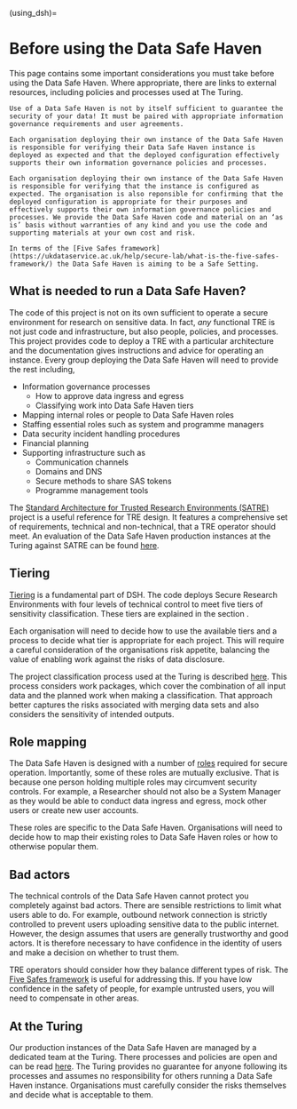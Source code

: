 (using_dsh)=

# Before using the Data Safe Haven

This page contains some important considerations you must take before using the Data Safe Haven.
Where appropriate, there are links to external resources, including policies and processes used at The Turing.

```{warning}
Use of a Data Safe Haven is not by itself sufficient to guarantee the security of your data! It must be paired with appropriate information governance requirements and user agreements.
```

```{warning}
Each organisation deploying their own instance of the Data Safe Haven is responsible for verifying their Data Safe Haven instance is deployed as expected and that the deployed configuration effectively supports their own information governance policies and processes.

Each organisation deploying their own instance of the Data Safe Haven is responsible for verifying that the instance is configured as expected. The organisation is also reponsible for confirming that the deployed configuration is appropriate for their purposes and effectively supports their own information governance policies and processes. We provide the Data Safe Haven code and material on an ‘as is’ basis without warranties of any kind and you use the code and supporting materials at your own cost and risk.
```

```{tip}
In terms of the [Five Safes framework](https://ukdataservice.ac.uk/help/secure-lab/what-is-the-five-safes-framework/) the Data Safe Haven is aiming to be a Safe Setting.
```

## What is needed to run a Data Safe Haven?

The code of this project is not on its own sufficient to operate a secure environment for research on sensitive data.
In fact, _any_ functional TRE is not just code and infrastructure, but also people, policies, and processes.
This project provides code to deploy a TRE with a particular architecture and the documentation gives instructions and advice for operating an instance.
Every group deploying the Data Safe Haven will need to provide the rest including,

- Information governance processes
    - How to approve data ingress and egress
    - Classifying work into Data Safe Haven tiers
- Mapping internal roles or people to Data Safe Haven roles
- Staffing essential roles such as system and programme managers
- Data security incident handling procedures
- Financial planning
- Supporting infrastructure such as
    - Communication channels
    - Domains and DNS
    - Secure methods to share SAS tokens
    - Programme management tools

The [Standard Architecture for Trusted Research Environments (SATRE)](https://satre-specification.readthedocs.io) project is a useful reference for TRE design.
It features a comprehensive set of requirements, technical and non-technical, that a TRE operator should meet.
An evaluation of the Data Safe Haven production instances at the Turing against SATRE can be found [here](https://satre-specification.readthedocs.io/en/stable/evaluations/alan_turing_institute.html).

## Tiering

[Tiering](sensitivity_tiers.md) is a fundamental part of DSH.
The code deploys Secure Research Environments with four levels of technical control to meet five tiers of sensitivity classification.
These tiers are explained in the section [](design_security_objectives).

Each organisation will need to decide how to use the available tiers and a process to decide what tier is appropriate for each project.
This will require a careful consideration of the organisations risk appetite, balancing the value of enabling work against the risks of data disclosure.

The project classification process used at the Turing is described [here](https://alan-turing-institute.github.io/trusted-research/tasks/setting_up_tre/project_initialisation/project_classification.html).
This process considers work packages, which cover the combination of all input data and the planned work when making a classification.
That approach better captures the risks associated with merging data sets and also considers the sensitivity of intended outputs.

## Role mapping

The Data Safe Haven is designed with a number of [roles](roles) required for secure operation.
Importantly, some of these roles are mutually exclusive.
That is because one person holding multiple roles may circumvent security controls.
For example, a Researcher should not also be a System Manager as they would be able to conduct data ingress and egress, mock other users or create new user accounts.

These roles are specific to the Data Safe Haven.
Organisations will need to decide how to map their existing roles to Data Safe Haven roles or how to otherwise popular them.

## Bad actors

The technical controls of the Data Safe Haven cannot protect you completely against bad actors.
There are sensible restrictions to limit what users able to do.
For example, outbound network connection is strictly controlled to prevent users uploading sensitive data to the public internet.
However, the design assumes that users are generally trustworthy and good actors.
It is therefore necessary to have confidence in the identity of users and make a decision on whether to trust them.

TRE operators should consider how they balance different types of risk.
The [Five Safes framework](https://ukdataservice.ac.uk/help/secure-lab/what-is-the-five-safes-framework/) is useful for addressing this.
If you have low confidence in the safety of people, for example untrusted users, you will need to compensate in other areas.

## At the Turing

Our production instances of the Data Safe Haven are managed by a dedicated team at the Turing.
There processes and policies are open and can be read [here](https://alan-turing-institute.github.io/trusted-research).
The Turing provides no guarantee for anyone following its processes and assumes no responsibility for others running a Data Safe Haven instance.
Organisations must carefully consider the risks themselves and decide what is acceptable to them.
